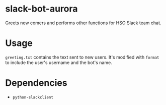 # slack-bot-aurora
Greets new comers and performs other functions for HSO Slack team chat.

# Usage
```greeting.txt``` contains the text sent to new users. It's modified with ```format``` to include the user's username and the bot's name.

# Dependencies
* ```python-slackclient```
